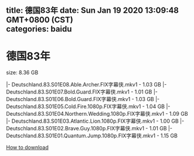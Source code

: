 
title: 德国83年
date: Sun Jan 19 2020 13:09:48 GMT+0800 (CST)    
categories: baidu
---

# 德国83年
size: 8.36 GB
 
 
|- Deutschland.83.S01E08.Able.Archer.FIX字幕侠.mkv1 - 1.03 GB
|- Deutschland.83.S01E07.Bold.Guard.FIX字幕侠.mkv1 - 1.01 GB
|- Deutschland.83.S01E06.Bold.Guard.FIX字幕侠.mkv1 - 1.03 GB
|- Deutschland.83.S01E05.Cold.Fire.1080p.FIX字幕侠.mkv1 - 1.04 GB
|- Deutschland.83.S01E04.Northern.Wedding.1080p.FIX字幕侠.mkv1 - 1.09 GB
|- Deutschland.83.S01E03.Atlantic.Lion.1080p.FIX字幕侠.mkv1 - 1.00 GB
|- Deutschland.83.S01E02.Brave.Guy.1080p.FIX字幕侠.mkv1 - 1.01 GB
|- Deutschland.83.S01E01.Quantum.Jump.1080p.FIX字幕侠.mkv1 - 1.15 GB

[How to download](https://bpcam.bemobtrk.com/go/2ceec3aa-1ca2-46d6-b9ff-aaa5c184517c?jno=583)